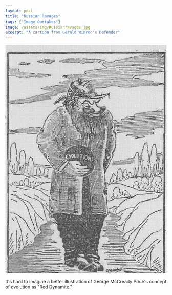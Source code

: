```yaml
---
layout: post
title: "Russian Ravages"
tags: ["Image Outtakes"]
image: /assets/img/Russianravages.jpg
excerpt: "A cartoon from Gerald Winrod's Defender"
---
```


![Russian Ravages](/assets/img/Russianravages.jpg)

It's hard to imagine a better illustration of George McCready Price's concept of evolution as "Red Dynamite." 

